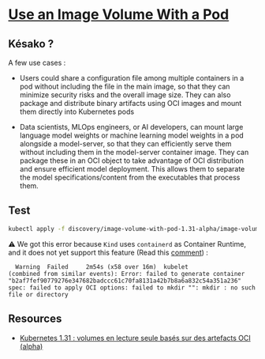 # [Use an Image Volume With a Pod][image-volume-pod-doc]

## Késako ?

A few use cases :

- Users could share a configuration file among multiple containers in a pod without including the file in the main image, so that they can minimize security risks and the overall image size. They can also package and distribute binary artifacts using OCI images and mount them directly into Kubernetes pods

- Data scientists, MLOps engineers, or AI developers, can mount large language model weights or machine learning model weights in a pod alongside a model-server, so that they can efficiently serve them without including them in the model-server container image. They can package these in an OCI object to take advantage of OCI distribution and ensure efficient model deployment. This allows them to separate the model specifications/content from the executables that process them.

## Test

```bash
kubectl apply -f discovery/image-volume-with-pod-1.31-alpha/image-volumes.yml
```

⚠️ We got this error because `Kind` uses `containerd` as Container Runtime, and it does not yet support this feature (Read this [comment][issuecomment-gh-kind-image-volume]) :

```log
  Warning  Failed     2m54s (x58 over 16m)  kubelet            (combined from similar events): Error: failed to generate container "b2af7fef90779276e347682badccc61c70fa8131a42b7b8a6a832c54a351a236" spec: failed to apply OCI options: failed to mkdir "": mkdir : no such file or directory
```

## Resources

- [Kubernetes 1.31 : volumes en lecture seule basés sur des artefacts OCI (alpha)][kubernetes-1-31-image-volume-source]
<!-- Links -->
[image-volume-pod-doc]: https://kubernetes.io/docs/tasks/configure-pod-container/image-volumes/
[kubernetes-1-31-image-volume-source]: <https://kubernetes.io/blog/2024/08/16/kubernetes-1-31-image-volume-source/>
[issuecomment-gh-kind-image-volume]: https://github.com/kubernetes-sigs/kind/issues/3745#issuecomment-2368749584
